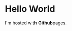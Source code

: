 <!DOCTYPE html>
<html>
<body>
<h1>Hello World</h1>
<p>I'm hosted with <strong>Github</Github></strong>pages.</p>
</body>
</html>
